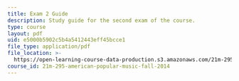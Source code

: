 ```yaml
---
title: Exam 2 Guide
description: Study guide for the second exam of the course.
type: course
layout: pdf
uid: e5000b5902c5b4a5412443eff45bcce1
file_type: application/pdf
file_location: >-
  https://open-learning-course-data-production.s3.amazonaws.com/21m-295-american-popular-music-fall-2014/e5000b5902c5b4a5412443eff45bcce1_MIT21M_295F14_Exam2_Guide.pdf
course_id: 21m-295-american-popular-music-fall-2014
---
```


